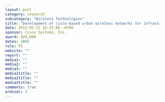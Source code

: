 ```yaml
---
layout: post
category: research
subcategory: "Wireless Technologies"
title: "Development of cisco-based urban wireless networks for infrastructure surveillance and public fleet communications"
date: 2012-05-22 16:25:06 -0700
sponsor: Cisco Systems, Inc.
award: $89,000
dates: 2005
role: PI
website: ""
report: ""
media1: ""
media2: ""
media3: ""
media1title: ""
media2title: ""
media3title: ""
comments: true
ordinal: 3
---
```

